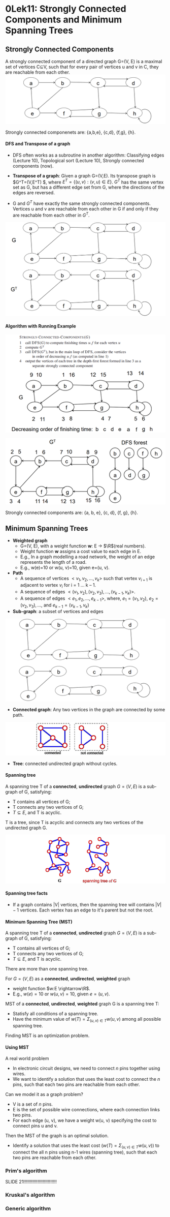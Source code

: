 # 0Lek11: Strongly Connected Components and Minimum Spanning Trees

## Strongly Connected Components

A strongly connected component of a directed graph G=(V, E) is a maximal set of vertices C⊆V, such that for every pair of vertices u and v in C, they are reachable from each other.
![](.\img\142.png)

Strongly connected componenets are: {a,b,e}, {c,d}, {f,g}, {h}.

#### DFS and Transpose of a graph

- DFS often works as a subroutine in another algorithm: Classifying edges (Lecture 10), Topological sort (Lecture 10), Strongly connected components (now).

- **Transpose of a graph**: Given a graph G=(V,E). Its transpose graph is $G^T=(V,E^T) $, where $E^T=\{(u,v):(v,u)∈E\}$. $G^T$ has the same vertex set as G, but has a different edge set from G, where the directions of the edges are reversed.
- G and $G^T$ have exactly the same strongly connected components. Vertices u and v are reachable from  each other in G if and only if they are reachable from each other in $G^T$.

![](.\img\143.png)

#### Algorithm with Running Example

![](.\img\144.png)

![](.\img\145.png)

Strongly connected components are: {a, b, e}, {c, d}, {f, g}, {h}.

## Minimum Spanning Trees

- **Weighted graph**
  - G=(V, E), with a weight function **w**: E → $\R$(real numbers).
  - Weight function **w** assigns a cost value to each edge in E.
  - E.g., In a graph modelling a road network, the weight of an edge represents the length of a road.
  - E.g., w(e)=10 or w(u, v)=10, given e=(u, v).
- **Path**
  - A sequence of vertices $<v_1,v_2,...,v_k>$ such that vertex $v_{i+1}$ is adjacent to vertex $v_i$ for i = 1 ... k – 1.
  - A sequence of edges $<(v_1,v_2),(v_2,v_3),...,(v_{k-1},v_k)>$.
  - A sequence of edges $<e_1,e_2,...,e_{k-1}>$, where, $e_1=(v_1,v_2)$, $e_2=(v_2,v_3), ...,$ and $e_{k-1}=(v_{k-1},v_k)$
- **Sub-graph**: a subset of vertices and edges

![](.\img\146.png)

- **Connected graph**: Any two vertices in the graph are connected by some path.

![](.\img\147.png)

- **Tree**: connected undirected graph without cycles.

#### Spanning tree

A spanning tree T of a **connected**, **undirected** graph $G=(V,E)$ is a sub-graph of G, satisfying:

- T contains all vertices of G;
- T connects any two vertices of G;
- $T \subseteq E$, and T is acyclic.

T is a tree, since T is acyclic and connects any two vertices of the undirected graph G.

![](.\img\148.png)

#### Spanning tree facts

- If a graph contains |V| vertices, then the spanning tree will contains $|V|-1$ vertices. Each vertex has an edge to it's parent but not the root.

#### Minimum Spanning Tree (MST)

A spanning tree T of a **connected**, **undirected** graph $G=(V,E)$ is a sub-graph of G, satisfying:

- T contains all vertices of G;
- T connects any two vertices of G;
- $T \subseteq E$, and T is acyclic.

There are more than one spanning tree.

For $G=(V,E)$ as a **connected**, **undirected**, **weighted** graph 

- weight function $w:E \rightarrow\R$.
- E.g., $w(e)=10$ or $w(u,v)=10$, given $e=(u,v)$.

MST of a **connected**, **undirected**, **weighted** graph G is a spanning tree T:

- Statisfy all conditions of a spanning tree.
- Have the minimum value of $w(T)=\Sigma_{(u,v)\in T}w(u,v)$ among all possible spanning tree.

Finding MST is an optimization problem.

#### Using MST

A real world problem

- In electronic circuit designs, we need to connect *n* pins together using wires.
- We want to identify a solution that uses the least cost to connect the *n* pins, such that each two pins are reachable from each other.

Can we model it as a graph problem?

- V is a set of *n* pins.
- E is the set of possible wire connections, where each connection links two pins.
- For each edge (u, v), we have a weight w(u, v) specifying the cost to connect pins u and v.

Then the MST of the graph is an optimal solution.

- Identify a solution that uses the least cost ($w(T)=\Sigma_{(u,v)\in T}w(u,v)$) to connect the all n pins using n-1 wires (spanning tree), such that each two pins are reachable from each other. 

### Prim's algorithm

SLIDE 21!!!!!!!!!!!!!!!!!!!!!!!!!!

### Kruskal's algorithm

### Generic algorithm

